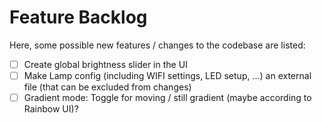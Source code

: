 # Feature Backlog

Here, some possible new features / changes to the codebase are listed:

* [ ] Create global brightness slider in the UI
* [ ] Make Lamp config (including WIFI settings, LED setup, ...) an external file (that can be excluded from changes)
* [ ] Gradient mode: Toggle for moving / still gradient (maybe according to Rainbow UI)? 